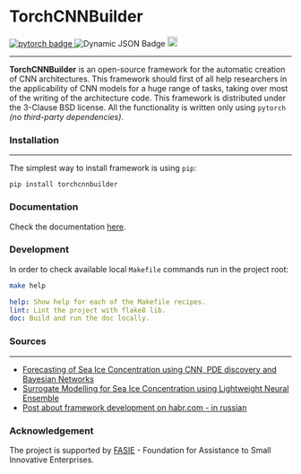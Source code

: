 # TorchCNNBuilder

<div id="badges">
    <a href="https://pytorch.org/">
        <img src="https://img.shields.io/badge/pytorch-CB2C31?style=flat&logo=pytorch&logoColor=white" alt="pytorch badge"/>
    </a>
    <img alt="Dynamic JSON Badge" src="https://img.shields.io/pypi/pyversions/torch">
    <a href="https://badge.fury.io/py/torchcnnbuilder">
        <img src="https://badge.fury.io/py/torchcnnbuilder.svg" alt="PyPI version" height="18">
    </a>
</div>

---
**TorchCNNBuilder** is an open-source framework for the automatic creation of CNN architectures. This framework should first of all help researchers in the applicability of CNN models for a huge range of tasks, taking over most of the writing of the architecture code. This framework is distributed under the 3-Clause BSD license. All the functionality is written only using `pytorch` *(no third-party dependencies)*.

### Installation

---
The simplest way to install framework is using `pip`:
```
pip install torchcnnbuilder
```

### Documentation 

Check the documentation [here](https://chrislisbon.github.io/TorchCNNBuilder/torchcnnbuilder.html). 

### Development 

In order to check available local `Makefile` commands run in the project root: 
```sh
make help
```
```yaml
help: Show help for each of the Makefile recipes.
lint: Lint the project with flake8 lib.
doc: Build and run the doc locally.
```

### Sources

---
- [Forecasting of Sea Ice Concentration using CNN, PDE discovery and Bayesian Networks](https://www.sciencedirect.com/science/article/pii/S1877050923020094)
- [Surrogate Modelling for Sea Ice Concentration using Lightweight Neural Ensemble](https://arxiv.org/abs/2312.04330)
- [Post about framework development on habr.com - in russian](https://habr.com/ru/companies/selectel/articles/818649/)

### Acknowledgement

The project is supported by [FASIE](https://fasie.ru/) - Foundation for Assistance to Small Innovative Enterprises.